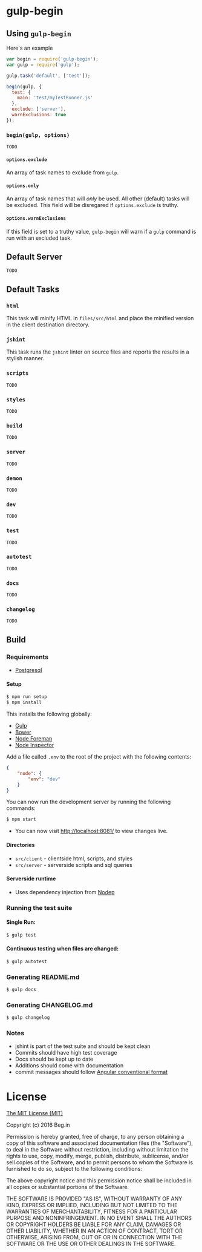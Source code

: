 # gulp-begin


## Using `gulp-begin`

Here's an example
```javascript
var begin = require('gulp-begin');
var gulp = require('gulp');

gulp.task('default', ['test']);

begin(gulp, {
  test: {
    main: 'test/myTestRunner.js'
  },
  exclude: ['server'],
  warnExclusions: true
});
```

### `begin(gulp, options)`
`TODO`

#### `options.exclude`
An array of task names to exclude from `gulp`.

#### `options.only`
An array of task names that will _only_ be used. All other (default) tasks
will be excluded. This field will be disregared if `options.exclude` is
truthy.

#### `options.warnExclusions`
If this field is set to a truthy value, `gulp-begin` will warn if a `gulp`
command is run with an excluded task.


## Default Server

`TODO`


## Default Tasks

### `html`

This task will minify HTML in `files/src/html` and place the minified
version in the client destination directory.

### `jshint`

This task runs the `jshint` linter on source files and reports the
results in a stylish manner.

### `scripts`
`TODO`

### `styles`
`TODO`

### `build`
`TODO`

### `server`
`TODO`

### `demon`
`TODO`

### `dev`
`TODO`

### `test`
`TODO`

### `autotest`
`TODO`

### `docs`
`TODO`

### `changelog`
`TODO`


## Build
### Requirements
- [Postgresql](http://www.postgresql.org/)

#### Setup
```bash
$ npm run setup
$ npm install
```
This installs the following globally:
- [Gulp](http://gulpjs.com/)
- [Bower](http://bower.io/)
- [Node Foreman](http://strongloop.github.io/node-foreman/)
- [Node Inspector](https://github.com/node-inspector/node-inspector)

Add a file called `.env` to the root of the project with the following contents:
```json
{
    "node": {
        "env": "dev"
    }
}
```
You can now run the development server by running the following commands:
```bash
$ npm start
```

- You can now visit [http://localhost:8081/](http://localhost:8081/) to view changes live.

#### Directories
- `src/client` - clientside html, scripts, and styles
- `src/server` - serverside scripts and sql queries

#### Serverside runtime
- Uses dependency injection from [Nodep](http://nodep.org)

### Running the test suite
#### Single Run:
```bash
$ gulp test
```
#### Continuous testing when files are changed:
```bash
$ gulp autotest
```
### Generating README.md
```bash
$ gulp docs
```
### Generating CHANGELOG.md
```bash
$ gulp changelog
```
### Notes
- jshint is part of the test suite and should be kept clean
- Commits should have high test coverage
- Docs should be kept up to date
- Additions should come with documentation
- commit messages should follow [Angular conventional format](https://github.com/stevemao/conventional-changelog-angular/blob/master/convention.md)


# License
[The MIT License (MIT)](http://www.opensource.org/licenses/mit-license.html)

Copyright (c) 2016 Beg.in

Permission is hereby granted, free of charge, to any person obtaining a copy
of this software and associated documentation files (the "Software"), to deal
in the Software without restriction, including without limitation the rights
to use, copy, modify, merge, publish, distribute, sublicense, and/or sell
copies of the Software, and to permit persons to whom the Software is
furnished to do so, subject to the following conditions:

The above copyright notice and this permission notice shall be included in
all copies or substantial portions of the Software.

THE SOFTWARE IS PROVIDED "AS IS", WITHOUT WARRANTY OF ANY KIND, EXPRESS OR
IMPLIED, INCLUDING BUT NOT LIMITED TO THE WARRANTIES OF MERCHANTABILITY,
FITNESS FOR A PARTICULAR PURPOSE AND NONINFRINGEMENT. IN NO EVENT SHALL THE
AUTHORS OR COPYRIGHT HOLDERS BE LIABLE FOR ANY CLAIM, DAMAGES OR OTHER
LIABILITY, WHETHER IN AN ACTION OF CONTRACT, TORT OR OTHERWISE, ARISING FROM,
OUT OF OR IN CONNECTION WITH THE SOFTWARE OR THE USE OR OTHER DEALINGS IN
THE SOFTWARE.


